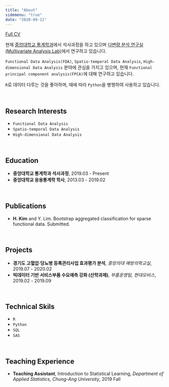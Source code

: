 ```yaml
---
title: "About"
sidemenu: "true"
date: "2020-09-11"
---
```


[Full CV](https://nbviewer.jupyter.org/github/statKim/CV_KHS/blob/master/CV.pdf)

현재 [중앙대학교 통계학과](https://stat.cau.ac.kr/)에서 석사과정을 하고 있으며 [다변량 분석 연구실(Multivariate Analysis Lab)](https://sites.google.com/site/yaejilim/)에서 연구하고 있습니다.

`Functional Data Analysis(FDA)`, `Spatio-temporal Data Analysis`, `High-dimensional Data Analysis` 분야에 관심을 가지고 있으며, 현재 `Functional principal component analysis(FPCA)`에 대해 연구하고 있습니다.

`R`로 데이터 다루는 것을 좋아하며, 때에 따라 `Python`을 병행하여 사용하고 있습니다.

<br>

## Research Interests
- `Functional Data Analysis`
- `Spatio-temporal Data Analysis`
- `High-dimensional Data Analysis`

<br>

## Education
- **중앙대학교 통계학과 석사과정**, 2019.03 - Present
- **중앙대학교 응용통계학 학사**, 2013.03 - 2019.02

<br>

## Publications
- **H. Kim** and Y. Lim. Bootstrap aggregated classification for sparse functional data. Submitted.

<br>

## Projects
- **경기도 고혈압·당뇨병 등록관리사업 효과평가 분석**, *중앙의대 예방의학교실*, 2019.07 - 2020.02
- **빅데이터 기반 서비스부품 수요예측 강화 (산학과제)**, *부품운영팀, 현대모비스*, 2019.02 - 2019.09

<br>

## Technical Skils
- `R`
- `Python`
- `SQL`
- `SAS`

<br>

## Teaching Experience
- **Teaching Assistant**, Introduction to Statistical Learning, *Department of Applied Statistics, Chung-Ang University*, 2019 Fall

